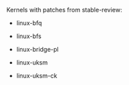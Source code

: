 Kernels with patches from stable-review:

- linux-bfq

- linux-bfs

- linux-bridge-pl

- linux-uksm

- linux-uksm-ck
